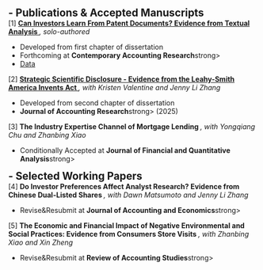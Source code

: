 <h4 style="margin: 0; font-size: 1.3rem; font-weight: bold;"> - Publications & Accepted Manuscripts</h4>
<div class="title">
  [1]
  <strong>
    <a href="https://papers.ssrn.com/sol3/papers.cfm?abstract_id=5108138">
    Can Investors Learn From Patent Documents? Evidence from Textual Analysis
    </a>
    </strong>
  <em>, solo-authored</em>
</div>
<ul>
  <li>Developed from first chapter of dissertation</li>
  <li>Forthcoming at <strong>Contemporary Accounting Research</strong>strong></li>
  <li><a href="https://github.com/yuxiang-zheng/Zheng2025_CAR">
      Data
    </a></li>
</ul>

<div class="title">
  [2]
  <strong>
    <a href="http://doi.org/10.1111/1475-679X.12605">
      Strategic Scientific Disclosure - Evidence from the Leahy-Smith America Invents Act
    </a>
  </strong>
  <em>, with Kristen Valentine and Jenny Li Zhang</em>
</div>
<ul>
  <li>Developed from second chapter of dissertation</li>
  <li><strong>Journal of Accounting Research</strong>strong> (2025)</li>
</ul>

<div class="title">
  [3]
  <strong>
      The Industry Expertise Channel of Mortgage Lending
  </strong>
  <em>, with Yongqiang Chu and Zhanbing Xiao</em>
</div>
<ul>
  <li>Conditionally Accepted at <strong>Journal of Financial and Quantitative Analysis</strong>strong></li>
</ul>


<h4 style="margin: 0; font-size: 1.3rem; font-weight: bold;"> - Selected Working Papers</h4>
<div class="title">
  [4]
  <strong>
      Do Investor Preferences Affect Analyst Research? Evidence from Chinese Dual-Listed Shares
  </strong>
  <em>, with Dawn Matsumoto and Jenny Li Zhang</em>
</div>
<ul>
  <li>Revise&Resubmit at <strong>Journal of Accounting and Economics</strong>strong></li>
</ul>

<div class="title">
  [5]
  <strong>
      The Economic and Financial Impact of Negative Environmental and Social Practices: Evidence from
Consumers Store Visits
  </strong>
  <em>, with Zhanbing Xiao and Xin Zheng</em>
</div>
<ul>
  <li>Revise&Resubmit at <strong>Review of Accounting Studies</strong>strong></li>
</ul>

